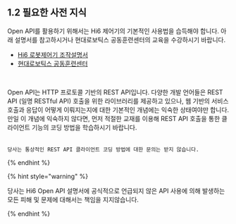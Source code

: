 ﻿## 1.2 필요한 사전 지식

Open API를 활용하기 위해서는 Hi6 제어기의 기본적인 사용법을 습득해야 합니다. 아래 설명서를 참고하시거나 현대로보틱스 공동훈련센터의 교육을 수강하시기 바랍니다.

- [Hi6 로봇제어기 조작설명서](https://hrbook-hrc.web.app/#/view/doc-hi6-operation/korean-tp630/README)
- [현대로보틱스 공동훈련센터](https://www.hyundai-robotics.com/customer/customer5intro.html)

<br>

Open API는 HTTP 프로토콜 기반의 REST API입니다. 다양한 개발 언어들은 REST API (일명 RESTful API) 호출을 위한 라이브러리를 제공하고 있으나, 웹 기반의 서비스 호출과 응답이 어떻게 이뤄지는지에 대한 기본적인 개념에는 익숙한 상태여야만 합니다.
만일 이 개념에 익숙하지 않다면, 먼저 적절한 교재를 이용해 REST API 호출을 통한 클라이언트 기능의 코딩 방법을 학습하시기 바랍니다.


<br> `당사는 통상적인 REST API 클라이언트 코딩 방법에 대한 문의는 받지 않습니다.`

{% endhint %}

{% hint style="warning" %}

당사는 Hi6 Open API 설명서에 공식적으로 언급되지 않은 API 사용에 의해 발생하는 모든 피해 및 문제에 대해서는 책임을 지지않습니다.

{% endhint %}